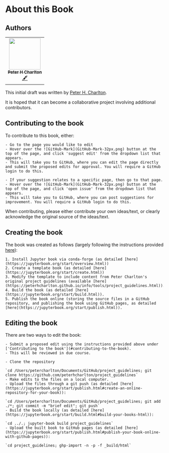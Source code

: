 About this Book
=======================

## Authors

<!-- ALL-CONTRIBUTORS-LIST:START - Do not remove or modify this section -->
<!-- prettier-ignore-start -->
<!-- markdownlint-disable -->
<table>
  <tr>
    <td align="center"><a href="https://www.phpc.cam.ac.uk/people/pcu-group/researchers/peter-charlton/"><img src="https://avatars.githubusercontent.com/u/9865941?v=4?s=100" width="100px;" alt=""/><br /><sub><b>Peter H Charlton</b></sub></a><br /><a href="#content-peterhcharlton" title="Content">🖋</a></td>
  </tr>
</table>

<!-- markdownlint-restore -->
<!-- prettier-ignore-end -->

This initial draft was written by [Peter H. Charlton](https://peterhcharlton.github.io).

It is hoped that it can become a collaborative project involving additional contributors.

## Contributing to the book


To contribute to this book, either:
```{dropdown} **1. Propose edits:** Follow these instructions to propose a specific change
- Go to the page you would like to edit
- Hover over the ![GitHub-Mark](GitHub-Mark-32px.png) button at the top of the page, and click 'suggest edit' from the dropdown list that appears.
- This will take you to GitHub, where you can edit the page directly and submit the proposed edits for approval. You will require a GitHub login to do this.
```
```{dropdown} **2. Suggest areas for improvement:** Follow these instructions to make a general suggestion
- If your suggestion relates to a specific page, then go to that page.
- Hover over the ![GitHub-Mark](GitHub-Mark-32px.png) button at the top of the page, and click 'open issue' from the dropdown list that appears.
- This will take you to GitHub, where you can post suggestions for improvement. You will require a GitHub login to do this.
```
When contributing, please either contribute your own ideas/text, or clearly acknowledge the original source of the ideas/text.

## Creating the book

The book was created as follows (largely following the instructions provided [here](https://jupyterbook.org/start/your-first-book.html)):
```{dropdown} **Steps to create the book:** 
1. Install Jupyter book via conda-forge (as detailed [here](https://jupyterbook.org/start/overview.html))
2. Create a template book (as detailed [here](https://jupyterbook.org/start/create.html))
3. Modify the template to include content from Peter Charlton's original project guidelines (available [here](https://peterhcharlton.github.io/info/tools/project_guidelines.html)).
4. Build the book (as detailed [here](https://jupyterbook.org/start/build.html)).
5. Publish the book online (storing the source files in a GitHub repository, and publishing the book using GitHub pages, as detailed [here](https://jupyterbook.org/start/publish.html)).
```

## Editing the book

There are two ways to edit the book:
```{dropdown} **1. Edit online:** Open to all
- Submit a proposed edit using the instructions provided above under ['Contributing to the book'](#contributing-to-the-book).
- This will be reviewed in due course.
```
```{dropdown} **2. Edit on a local computer:** Only open to project administrators
- Clone the repository

`cd /Users/petercharlton/Documents/GitHub/project_guidelines; git clone https://github.com/peterhcharlton/project_guidelines`
- Make edits to the files on a local computer.
- Upload the files through a git push (as detailed [here](https://jupyterbook.org/start/publish.html#create-an-online-repository-for-your-book)):

`cd /Users/petercharlton/Documents/GitHub/project_guidelines; git add ./*; git commit -m "brief edit"; git push`
- Build the book locally (as detailed [here](https://jupyterbook.org/start/build.html#build-your-books-html)): 

`cd ../.; jupyter-book build project_guidelines`
- Upload the built book to GitHub pages (as detailed [here](https://jupyterbook.org/start/publish.html#publish-your-book-online-with-github-pages)):

`cd project_guidelines; ghp-import -n -p -f _build/html`
```

